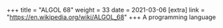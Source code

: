 +++
title = "ALGOL 68"
weight = 33
date = 2021-03-06
[extra]
link = "https://en.wikipedia.org/wiki/ALGOL_68"
+++
A programming language

